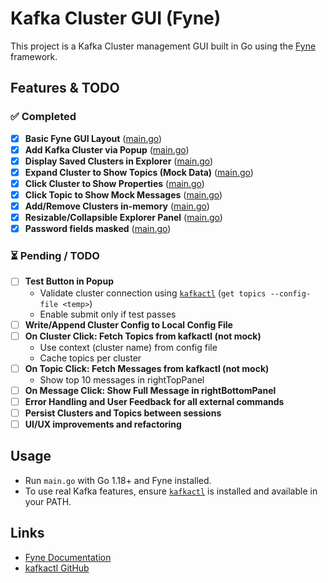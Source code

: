 # Kafka Cluster GUI (Fyne)

This project is a Kafka Cluster management GUI built in Go using the [Fyne](https://fyne.io/) framework.

## Features & TODO

### ✅ Completed
- [x] **Basic Fyne GUI Layout** ([main.go](main.go))
- [x] **Add Kafka Cluster via Popup** ([main.go](main.go))
- [x] **Display Saved Clusters in Explorer** ([main.go](main.go))
- [x] **Expand Cluster to Show Topics (Mock Data)** ([main.go](main.go))
- [x] **Click Cluster to Show Properties** ([main.go](main.go))
- [x] **Click Topic to Show Mock Messages** ([main.go](main.go))
- [x] **Add/Remove Clusters in-memory** ([main.go](main.go))
- [x] **Resizable/Collapsible Explorer Panel** ([main.go](main.go))
- [x] **Password fields masked** ([main.go](main.go))

### ⏳ Pending / TODO
- [ ] **Test Button in Popup**
    - Validate cluster connection using [`kafkactl`](https://github.com/deviceinsight/kafkactl) (`get topics --config-file <temp>`)
    - Enable submit only if test passes
- [ ] **Write/Append Cluster Config to Local Config File**
- [ ] **On Cluster Click: Fetch Topics from kafkactl (not mock)**
    - Use context (cluster name) from config file
    - Cache topics per cluster
- [ ] **On Topic Click: Fetch Messages from kafkactl (not mock)**
    - Show top 10 messages in rightTopPanel
- [ ] **On Message Click: Show Full Message in rightBottomPanel**
- [ ] **Error Handling and User Feedback for all external commands**
- [ ] **Persist Clusters and Topics between sessions**
- [ ] **UI/UX improvements and refactoring**

## Usage
- Run `main.go` with Go 1.18+ and Fyne installed.
- To use real Kafka features, ensure [`kafkactl`](https://github.com/deviceinsight/kafkactl) is installed and available in your PATH.

## Links
- [Fyne Documentation](https://developer.fyne.io/)
- [kafkactl GitHub](https://github.com/deviceinsight/kafkactl)
